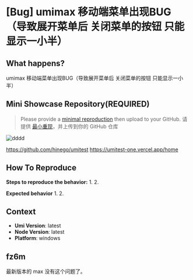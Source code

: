 # [Bug] umimax 移动端菜单出现BUG（导致展开菜单后 关闭菜单的按钮 只能显示一小半）

<!--
感谢您向我们反馈问题，为了高效的解决问题，我们期望你能提供以下信息：
-->

## What happens?

umimax 移动端菜单出现BUG（导致展开菜单后 关闭菜单的按钮 只能显示一小半）

## Mini Showcase Repository(REQUIRED)

> Please provide a [minimal reproduction](https://stackoverflow.com/help/minimal-reproducible-example) then upload to your GitHub. 请提供 [最小重现](https://stackoverflow.com/help/minimal-reproducible-example)，并上传到你的 GitHub 仓库

![dddd](https://os.skyqq.cc/%E5%B1%8F%E5%B9%95%E6%88%AA%E5%9B%BE%202022-11-21%20072631.png)

https://github.com/hinego/umitest
https://umitest-one.vercel.app/home

## How To Reproduce

**Steps to reproduce the behavior:** 1. 2.

**Expected behavior** 1. 2.

<!-- 请提供复现链接/步骤，错误日志以及相关配置 -->

## Context

- **Umi Version**: latest
- **Node Version**: latest
- **Platform**: windows

## fz6m

最新版本的 max 没有这个问题了。

